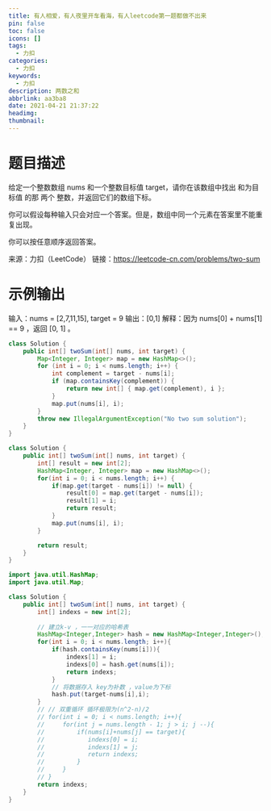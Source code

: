 ```yaml
---
title: 有人相爱，有人夜里开车看海，有人leetcode第一题都做不出来
pin: false
toc: false
icons: []
tags:
  - 力扣
categories:
  - 力扣
keywords:
  - 力扣
description: 两数之和
abbrlink: aa3ba8
date: 2021-04-21 21:37:22
headimg:
thumbnail:
---
```

# 题目描述
给定一个整数数组 nums 和一个整数目标值 target，请你在该数组中找出 和为目标值 的那 两个 整数，并返回它们的数组下标。

你可以假设每种输入只会对应一个答案。但是，数组中同一个元素在答案里不能重复出现。

你可以按任意顺序返回答案。



来源：力扣（LeetCode）
链接：https://leetcode-cn.com/problems/two-sum

# 示例输出
输入：nums = [2,7,11,15], target = 9
输出：[0,1]
解释：因为 nums[0] + nums[1] == 9 ，返回 [0, 1] 。





```java
class Solution {
    public int[] twoSum(int[] nums, int target) {
        Map<Integer, Integer> map = new HashMap<>();
        for (int i = 0; i < nums.length; i++) {
            int complement = target - nums[i];
            if (map.containsKey(complement)) {
                return new int[] { map.get(complement), i };
            }
            map.put(nums[i], i);
        }
        throw new IllegalArgumentException("No two sum solution");
    }
}
```

```java
class Solution {
    public int[] twoSum(int[] nums, int target) {
        int[] result = new int[2];
        HashMap<Integer, Integer> map = new HashMap<>();
        for(int i = 0; i < nums.length; i++) {
            if(map.get(target - nums[i]) != null) {
                result[0] = map.get(target - nums[i]);
                result[1] = i;
                return result;
            }
            map.put(nums[i], i);
        }

        return result;
    }
}
```

```java
import java.util.HashMap;
import java.util.Map;

class Solution {
    public int[] twoSum(int[] nums, int target) {
        int[] indexs = new int[2];
        
        // 建立k-v ，一一对应的哈希表
        HashMap<Integer,Integer> hash = new HashMap<Integer,Integer>();
        for(int i = 0; i < nums.length; i++){
            if(hash.containsKey(nums[i])){
                indexs[1] = i;
                indexs[0] = hash.get(nums[i]);
                return indexs;
            }
            // 将数据存入 key为补数 ，value为下标
            hash.put(target-nums[i],i);
        }
        // // 双重循环 循环极限为(n^2-n)/2 
        // for(int i = 0; i < nums.length; i++){
        //     for(int j = nums.length - 1; j > i; j --){
        //         if(nums[i]+nums[j] == target){
        //            indexs[0] = i;
        //            indexs[1] = j; 
        //            return indexs;
        //         }
        //     }
        // }
        return indexs;
    }
}
```